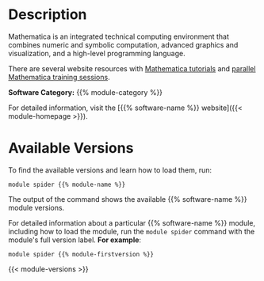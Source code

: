 # Description
Mathematica is an integrated technical computing environment that combines numeric and symbolic computation, advanced graphics and visualization, and a high-level programming language.

There are several website resources with [Mathematica tutorials](http://www.wolfram.com/mathematica/resources/) and [parallel Mathematica training sessions](https://collab.its.virginia.edu/access/content/group/3a39a42b-2e4b-4cd2-b59f-6185ddc04136/Parallel%20Mathematica/).

**Software Category:** {{% module-category %}}

For detailed information, visit the [{{% software-name %}} website]({{< module-homepage >}}).

# Available Versions
To find the available versions and learn how to load them, run:
```
module spider {{% module-name %}}
```

The output of the command shows the available {{% software-name %}} module versions.

For detailed information about a particular {{% software-name %}} module, including how to load the module, run the `module spider` command with the module's full version label. __For example__:
```
module spider {{% module-firstversion %}}
```

{{< module-versions >}}
